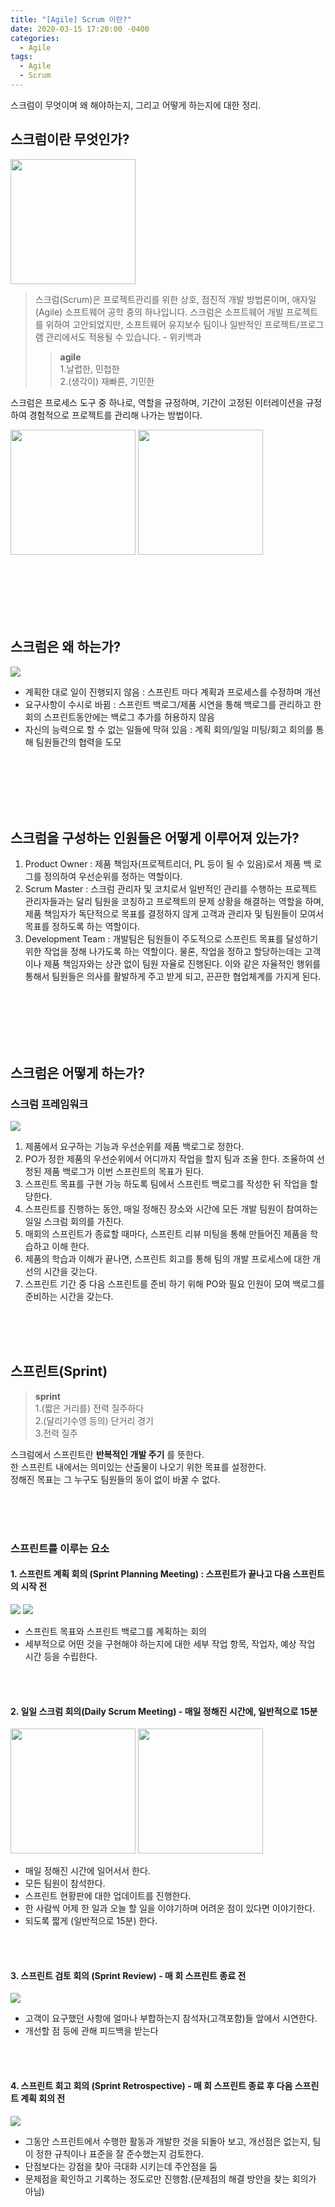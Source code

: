 ```yaml
---
title: "[Agile] Scrum 이란?"
date: 2020-03-15 17:20:00 -0400
categories:
  - Agile
tags:
  - Agile
  - Scrum
---
```


스크럼이 무엇이며 왜 해야하는지, 그리고 어떻게 하는지에 대한 정리.

## 스크럼이란 무엇인가?
<img src="/assets/images/scrum/scrum_origin.png" height="200">

> 스크럼(Scrum)은 프로젝트관리를 위한 상호, 점진적 개발 방법론이며, 애자일(Agile) 소프트웨어 공학 중의 하나입니다. 스크럼은 소프트웨어 개발 프로젝트를 위하여 고안되었지만, 소프트웨어 유지보수 팀이나 일반적인 프로젝트/프로그램 관리에서도 적용될 수 있습니다. - 위키백과 
>> **agile**  
>> 1.날렵한, 민첩한  
>> 2.(생각이) 재빠른, 기민한

스크럼은 프로세스 도구 중 하나로, 역할을 규정하며, 기간이 고정된 이터레이션을 규정하여 경험적으로 프로젝트를 관리해 나가는 방법이다.

<img src="/assets/images/scrum/scrum_board.png" height="200"> <img src="/assets/images/scrum/scrum_board2.png" height="200">

<br/><br/><br/><br/><br/>

## 스크럼은 왜 하는가?
![](/assets/images/scrum/scrum_why.png)
- 계획한 대로 일이 진행되지 않음 : 스프린트 마다 계획과 프로세스를 수정하며 개선
- 요구사항이 수시로 바뀜 : 스프린트 백로그/제품 시연을 통해 백로그를 관리하고 한 회의 스프린트동안에는 백로그 추가를 허용하지 않음
- 자신의 능력으로 할 수 없는 일들에 막혀 있음 : 계획 회의/일일 미팅/회고 회의를 통해 팀원들간의 협력을 도모

<br/><br/><br/><br/><br/>

## 스크럼을 구성하는 인원들은 어떻게 이루어져 있는가?
1. Product Owner : 제품 책임자(프로젝트리더, PL 등이 될 수 있음)로서 제품 백 로그를 정의하여 우선순위를 정하는 역할이다.
2. Scrum Master : 스크럼 관리자 및 코치로서 일반적인 관리를 수행하는 프로젝트 관리자들과는 달리 팀원을 코칭하고 프로젝트의 문제 상황을 해결하는 역할을 하며, 제품 책임자가 독단적으로 목표를 결정하지 않게 고객과 관리자 및 팀원들이 모여서 목표를 정하도록 하는 역할이다.
3. Development Team : 개발팀은 팀원들이 주도적으로 스프린트 목표를 달성하기 위한 작업을 정해 나가도록 하는 역할이다. 물론, 작업을 정하고 할당하는데는 고객이나 제품 책임자와는 상관 없이 팀원 자율로 진행된다. 이와 같은 자율적인 행위를 통해서 팀원들은 의사를 활발하게 주고 받게 되고, 끈끈한 협업체계를 가지게 된다.

<br/><br/><br/><br/><br/>

## 스크럼은 어떻게 하는가?
### 스크럼 프레임워크
![](/assets/images/scrum/scrum_framework.png)
1. 제품에서 요구하는 기능과 우선순위를 제품 백로그로 정한다.
2. PO가 정한 제품의 우선순위에서 어디까지 작업을 할지 팀과 조율 한다. 조율하여 선정된 제품 백로그가 이번 스프린트의 목표가 된다.
3. 스프린트 목표를 구현 가능 하도록 팀에서 스프린트 백로그를 작성한 뒤 작업을 할당한다.
4. 스프린트를 진행하는 동안, 매일 정해진 장소와 시간에 모든 개발 팀원이 참여하는 일일 스크럼 회의를 가진다.
5. 매회의 스프린트가 종료할 때마다, 스프린트 리뷰 미팅을 통해 만들어진 제품을 학습하고 이해 한다.
6. 제품의 학습과 이해가 끝나면, 스프린트 회고를 통해 팀의 개발 프로세스에 대한 개선의 시간을 갖는다.
7. 스프린트 기간 중 다음 스프린트를 준비 하기 위해 PO와 필요 인원이 모여 백로그를 준비하는 시간을 갖는다.

<br/><br/><br/>

## 스프린트(Sprint)
> **sprint**  
> 1.(짧은 거리를) 전력 질주하다  
> 2.(달리기수영 등의) 단거리 경기  
> 3.전력 질주

스크럼에서 스프린트란 **반복적인 개발 주기** 를 뜻한다.  
한 스프린트 내에서는 의미있는 산출물이 나오기 위한 목표를 설정한다.  
정해진 목표는 그 누구도 팀원들의 동이 없이 바꿀 수 없다.

<br/><br/><br/>

### 스프린트를 이루는 요소

#### 1. 스프린트 계획 회의 (Sprint Planning Meeting) : 스프린트가 끝나고 다음 스프린트의 시작 전
![](/assets/images/scrum/con_planning_req.png) ![](/assets/images/scrum/con_planning_add_issue.png) <br/>
- 스프린트 목표와 스프린트 백로그를 계획하는 회의
- 세부적으로 어떤 것을 구현해야 하는지에 대한 세부 작업 항목, 작업자, 예상 작업 시간 등을 수립한다.

<br/><br/>

#### 2. 일일 스크럼 회의(Daily Scrum Meeting) - 매일 정해진 시간에, 일반적으로 15분
<img src="/assets/images/scrum/scrum_daily.png" height="200"> <img src="/assets/images/scrum/scrum_daily_flank.png" height="200"> <br/>
- 매일 정해진 시간에 일어서서 한다.
- 모든 팀원이 참석한다.
- 스프린트 현황판에 대한 업데이트를 진행한다.
- 한 사람씩 어제 한 일과 오늘 할 일을 이야기하며 어려운 점이 있다면 이야기한다.
- 되도록 짧게 (일반적으로 15분) 한다.

<br/><br/>

#### 3. 스프린트 검토 회의 (Sprint Review) - 매 회 스프린트 종료 전
![](/assets/images/scrum/con_review.png) <br/>
- 고객이 요구했던 사항에 얼마나 부합하는지 참석자(고객포함)들 앞에서 시연한다.
- 개선할 점 등에 관해 피드백을 받는다

<br/><br/>

#### 4. 스프린트 회고 회의 (Sprint Retrospective) - 매 회 스프린트 종료 후 다음 스프린트 계획 회의 전
![](/assets/images/scrum/con_retrospective.png) <br/>
- 그동안 스프린트에서 수행한 활동과 개발한 것을 되돌아 보고, 개선점은 없는지, 팀이 정한 규칙이나 표준을 잘 준수했는지 검토한다.
- 단점보다는 강점을 찾아 극대화 시키는데 주안점을 둠
- 문제점을 확인하고 기록하는 정도로만 진행함.(문제점의 해결 방안을 찾는 회의가 아님)

<br/><br/>
